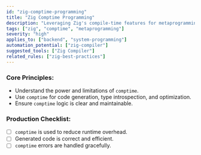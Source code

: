 ```yaml
---
id: "zig-comptime-programming"
title: "Zig Comptime Programming"
description: "Leveraging Zig's compile-time features for metaprogramming and code generation."
tags: ["zig", "comptime", "metaprogramming"]
severity: "high"
applies_to: ["backend", "system-programming"]
automation_potential: ["zig-compiler"]
suggested_tools: ["Zig Compiler"]
related_rules: ["zig-best-practices"]
---
```


### Core Principles:
- Understand the power and limitations of `comptime`.
- Use `comptime` for code generation, type introspection, and optimization.
- Ensure `comptime` logic is clear and maintainable.

### Production Checklist:
- [ ] `comptime` is used to reduce runtime overhead.
- [ ] Generated code is correct and efficient.
- [ ] `comptime` errors are handled gracefully.
